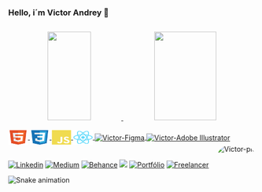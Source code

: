 ### Hello, i´m Victor Andrey 👋
##

<div align="center">
  <a href="https://github.com/vandreys">
  <img height="180em" width="42%" src="https://github-readme-stats.vercel.app/api?username=vandreys&show_icons=true&theme=dark&include_all_commits=true&count_private=true"/>
  <img height="180em" width="50%" src="https://github-readme-stats.vercel.app/api/top-langs/?username=vandreys&layout=compact&langs_count=7&theme=dark"/>
</div>
  
<div style="display: inline_block"><br>
  <img align="center" alt="Victor-HTML" height="30" width="40" src="https://raw.githubusercontent.com/devicons/devicon/master/icons/html5/html5-original.svg">
  <img align="center" alt="Victor-CSS" height="30" width="40" src="https://raw.githubusercontent.com/devicons/devicon/master/icons/css3/css3-original.svg">
  <img align="center" alt="Victor-Js" height="30" width="40" src="https://raw.githubusercontent.com/devicons/devicon/master/icons/javascript/javascript-plain.svg">
  <img align="center" alt="Victor-React" height="30" width="40" 
 src="https://raw.githubusercontent.com/devicons/devicon/master/icons/react/react-original.svg">
  <img align="center" alt="Victor-Figma" height="30" width="40" 
 src="https://cdn-icons-png.flaticon.com/512/5968/5968705.png">
  <img align="center" alt="Victor-Adobe Illustrator" height="38" width="37" 
 src="https://cdn-icons-png.flaticon.com/512/5968/5968472.png">
 
  <img align="right" alt="Victor-pic" height="170" style="border-radius:30px;" src="https://images-wixmp-ed30a86b8c4ca887773594c2.wixmp.com/f/12cbe8a4-f55c-4b40-85bb-d8e1405e7b84/daiefoq-6ac799d7-e2d0-4a3d-ac57-02f4ef75937a.gif?token=eyJ0eXAiOiJKV1QiLCJhbGciOiJIUzI1NiJ9.eyJzdWIiOiJ1cm46YXBwOjdlMGQxODg5ODIyNjQzNzNhNWYwZDQxNWVhMGQyNmUwIiwiaXNzIjoidXJuOmFwcDo3ZTBkMTg4OTgyMjY0MzczYTVmMGQ0MTVlYTBkMjZlMCIsIm9iaiI6W1t7InBhdGgiOiJcL2ZcLzEyY2JlOGE0LWY1NWMtNGI0MC04NWJiLWQ4ZTE0MDVlN2I4NFwvZGFpZWZvcS02YWM3OTlkNy1lMmQwLTRhM2QtYWM1Ny0wMmY0ZWY3NTkzN2EuZ2lmIn1dXSwiYXVkIjpbInVybjpzZXJ2aWNlOmZpbGUuZG93bmxvYWQiXX0.bOQz0SXKFaqRMpRf_QlKaJIaeF6mItCeW-XZp-RUnBc">

  ## 
  
  [![Linkedin](https://img.shields.io/badge/LinkedIn-0077B5?style=for-the-badge&logo=linkedin&logoColor=white)]([linkedin.com/in/victor-andrey-567516204](https://www.linkedin.com/in/victor-andrey-567516204/))
  [![Medium](https://img.shields.io/badge/Medium-12100E?style=for-the-badge&logo=medium&logoColor=white)]([https://www.behance.net/victorandrey1?tracking_source=search_users|victor%20andrey](https://medium.com/@victorandrey02))
  [![Behance](https://img.shields.io/badge/Behance-0054F7?style=for-the-badge&logo=behance&logoColor=white)](https://www.behance.net/victorandrey1?tracking_source=search_users|victor%20andrey)
  <a href = "mailto:victorandrey02@gmail.com"><img src="https://img.shields.io/badge/-Gmail-%23333?style=for-the-badge&logo=gmail&logoColor=white" target="_blank"></a>
  [![Portfólio](https://img.shields.io/badge/Portfolio-%23000000.svg?style=for-the-badge&logo=firefox&logoColor=#FF7139)]()
  [![Freelancer](https://img.shields.io/badge/Freelancer-29B2FE?style=for-the-badge&logo=Freelancer&logoColor=white)]()
  
  ![Snake animation](https://github.com/vandreys/vandreys/blob/output/github-contribution-grid-snake.svg)
</div>
